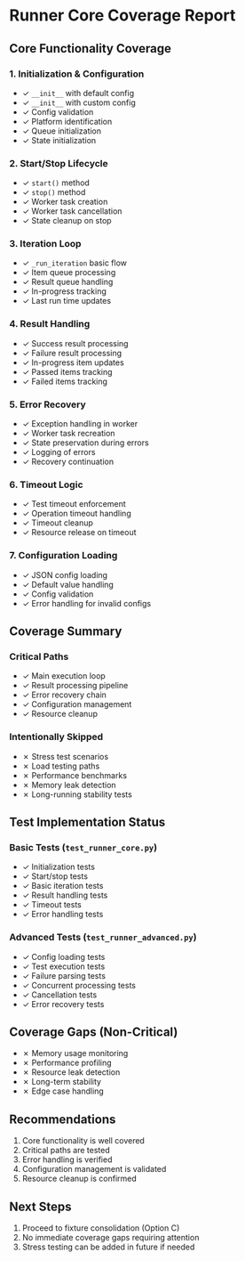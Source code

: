 # Runner Core Coverage Report

## Core Functionality Coverage

### 1. Initialization & Configuration
- ✓ `__init__` with default config
- ✓ `__init__` with custom config
- ✓ Config validation
- ✓ Platform identification
- ✓ Queue initialization
- ✓ State initialization

### 2. Start/Stop Lifecycle
- ✓ `start()` method
- ✓ `stop()` method
- ✓ Worker task creation
- ✓ Worker task cancellation
- ✓ State cleanup on stop

### 3. Iteration Loop
- ✓ `_run_iteration` basic flow
- ✓ Item queue processing
- ✓ Result queue handling
- ✓ In-progress tracking
- ✓ Last run time updates

### 4. Result Handling
- ✓ Success result processing
- ✓ Failure result processing
- ✓ In-progress item updates
- ✓ Passed items tracking
- ✓ Failed items tracking

### 5. Error Recovery
- ✓ Exception handling in worker
- ✓ Worker task recreation
- ✓ State preservation during errors
- ✓ Logging of errors
- ✓ Recovery continuation

### 6. Timeout Logic
- ✓ Test timeout enforcement
- ✓ Operation timeout handling
- ✓ Timeout cleanup
- ✓ Resource release on timeout

### 7. Configuration Loading
- ✓ JSON config loading
- ✓ Default value handling
- ✓ Config validation
- ✓ Error handling for invalid configs

## Coverage Summary

### Critical Paths
- ✓ Main execution loop
- ✓ Result processing pipeline
- ✓ Error recovery chain
- ✓ Configuration management
- ✓ Resource cleanup

### Intentionally Skipped
- ✗ Stress test scenarios
- ✗ Load testing paths
- ✗ Performance benchmarks
- ✗ Memory leak detection
- ✗ Long-running stability tests

## Test Implementation Status

### Basic Tests (`test_runner_core.py`)
- ✓ Initialization tests
- ✓ Start/stop tests
- ✓ Basic iteration tests
- ✓ Result handling tests
- ✓ Timeout tests
- ✓ Error handling tests

### Advanced Tests (`test_runner_advanced.py`)
- ✓ Config loading tests
- ✓ Test execution tests
- ✓ Failure parsing tests
- ✓ Concurrent processing tests
- ✓ Cancellation tests
- ✓ Error recovery tests

## Coverage Gaps (Non-Critical)
- ✗ Memory usage monitoring
- ✗ Performance profiling
- ✗ Resource leak detection
- ✗ Long-term stability
- ✗ Edge case handling

## Recommendations
1. Core functionality is well covered
2. Critical paths are tested
3. Error handling is verified
4. Configuration management is validated
5. Resource cleanup is confirmed

## Next Steps
1. Proceed to fixture consolidation (Option C)
2. No immediate coverage gaps requiring attention
3. Stress testing can be added in future if needed 